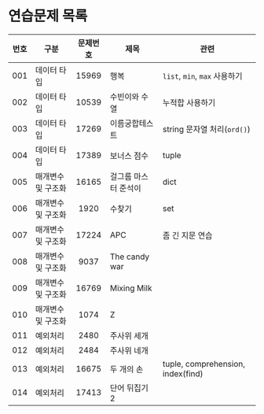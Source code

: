 # 연습문제 목록


| 번호 | 구분               | 문제번호 | 제목                 | 관련                              |
| :--: | ------------------ | :------: | -------------------- | --------------------------------- |
| 001  | 데이터 타입        | 15969    | 행복                 | `list`, `min`, `max` 사용하기     |
| 002  | 데이터 타입        | 10539    | 수빈이와 수열        | 누적합 사용하기                   |
| 003  | 데이터 타입        | 17269    | 이름궁합테스트       | string 문자열 처리(`ord()`)       |
| 004  | 데이터 타입        | 17389    | 보너스 점수          | tuple                             |
| 005  | 매개변수 및 구조화 | 16165    | 걸그룹 마스터 준석이 | dict                              |
| 006  | 매개변수 및 구조화 | 1920     | 수찾기               | set                               |
| 007  | 매개변수 및 구조화 | 17224    | APC                  | 좀 긴 지문 연습                   |
| 008  | 매개변수 및 구조화 | 9037     | The candy war        |                                   |
| 009  | 매개변수 및 구조화 | 16769    | Mixing Milk          |                                   |
| 010  | 매개변수 및 구조화 | 1074     | Z                    |                                   |
| 011  | 예외처리           | 2480     | 주사위 세개          |                                   |
| 012  | 예외처리           | 2484     | 주사위 네개          |                                   |
| 013  | 예외처리           | 16675    | 두 개의 손           | tuple, comprehension, index(find) |
| 014  | 예외처리           | 17413    | 단어 뒤집기 2        |                                   |

